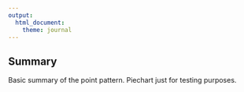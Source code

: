 ```yaml
---
output: 
  html_document: 
    theme: journal
---
```


## Summary

Basic summary of the point pattern. 
Piechart just for testing purposes.